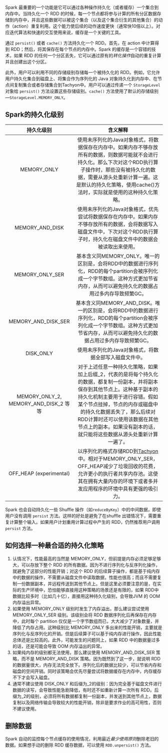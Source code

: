 Spark 最重要的一个功能是它可以通过各种操作持久化（或者缓存）一个集合到内存中。当持久化一个 RDD 的时候，每一个节点都将参与计算的所有分区数据存储到内存中，并且这些数据可以被这个集合（以及这个集合衍生的其他集合）的动作（action）重复利用。这个能力使后续的动作速度更快（通常快10倍以上）。对应迭代算法和快速的交互使用来说，缓存是一个关键的工具。

通过 `persist()` 或者 `cache()` 方法持久化一个 RDD。首先，在 action 中计算得到 RDD；然后，将其保存在每个节点的内存中。Spark  的缓存是一个容错的技术，如果 RDD 的任何一个分区丢失，它可以通过原有的*转化操作*自动的重复计算并且创建出这个分区。

此外，用户可以利用不同的存储级别存储每一个被持久化的 RDD。例如，它允许用户持久化集合到磁盘上、将集合作为序列化的 Java 对象持久化到内存中、在节点间复制集合或者存储集合到Tachyon中。用户可以通过传递一个 `StorageLevel` 对象给 `persist()` 方法设置这些存储级别。`cache()` 方法使用了默认的存储级别—`StorageLevel.MEMORY_ONLY`。

## Spark的持久化级别

|               持久化级别                |                           含义解释                           |
| :-------------------------------------: | :----------------------------------------------------------: |
|               MEMORY_ONLY               | 使用未序列化的Java对象格式，将数据保存在内存中。如果内存不够存放所有的数据，则数据可能就不会进行持久化。那么下次对这个RDD执行算子操作时，那些没有被持久化的数据，需要从源头处重新计算一遍。这是默认的持久化策略，使用cache()方法时，实际就是使用的这种持久化策略。 |
|             MEMORY_AND_DISK             | 使用未序列化的Java对象格式，优先尝试将数据保存在内存中。如果内存不够存放所有的数据，会将数据写入磁盘文件中，下次对这个RDD执行算子时，持久化在磁盘文件中的数据会被读取出来使用。 |
|             MEMORY_ONLY_SER             | 基本含义同MEMORY_ONLY。唯一的区别是，会将RDD中的数据进行序列化，RDD的每个partition会被序列化成一个字节数组。这种方式更加节省内存，从而可以避免持久化的数据占用过多内存导致频繁GC。 |
|           MEMORY_AND_DISK_SER           | 基本含义同MEMORY_AND_DISK。唯一的区别是，会将RDD中的数据进行序列化，RDD的每个partition会被序列化成一个字节数组。这种方式更加节省内存，从而可以避免持久化的数据占用过多内存导致频繁GC。 |
|                DISK_ONLY                |    使用未序列化的Java对象格式，将数据全部写入磁盘文件中。    |
| MEMORY_ONLY_2, MEMORY_AND_DISK_2 等等 | 对于上述任意一种持久化策略，如果加上后缀_2，代表的是将每个持久化的数据，都复制一份副本，并将副本保存到其他节点上。这种基于副本的持久化机制主要用于进行容错。假如某个节点挂掉，节点的内存或磁盘中的持久化数据丢失了，那么后续对RDD计算时还可以使用该数据在其他节点上的副本。如果没有副本的话，就只能将这些数据从源头处重新计算一遍了。 |
| OFF_HEAP (experimental)                | 以序列化的格式存储RDD到[Tachyon](http://tachyon-project.org/)中。相对于MEMORY_ONLY_SER，OFF_HEAP减少了垃圾回收的花费，允许更小的执行者共享内存池。这使其在拥有大量内存的环境下或者多并发应用程序的环境中具有更强的吸引力。 |


Spark 也会自动持久化一些 Shuffle 操作（如`reduceByKey`）中的中间数据，即使用户没有调用 `persist` 方法。这样的好处是避免了在shuffle 出错情况下，需要重复计算整个输入。如果用户计划重用计算过程中产生的 RDD，仍然推荐用户调用 `persist` 方法。

## 如何选择一种最合适的持久化策略

1. 认情况下，性能最高的当然是 MEMORY_ONLY，但前提是内存必须足够足够大，可以存放下整个 RDD 的所有数据。因为不进行序列化与反序列化操作，就避免了这部分的性能开销；对这个 RDD 的后续算子操作，都是基于纯内存中的数据的操作，不需要从磁盘文件中读取数据，性能也很高；而且不需要复制一份数据副本，并远程传送到其他节点上。但是这里必须要注意的是，在实际的生产环境中，恐怕能够直接用这种策略的场景还是有限的，如果 RDD中 数据比较多时（比如几十亿），直接用这种持久化级别，会导致JVM 的 OOM 内存溢出异常。
2. 如果使用 MEMORY_ONLY 级别时发生了内存溢出，那么建议尝试使用 MEMORY_ONLY_SER 级别。该级别会将 RDD 数据序列化后再保存在内存中，此时每个 partition 仅仅是一个字节数组而已，大大减少了对象数量，并降低了内存占用。这种级别比 MEMORY_ONLY 多出来的性能开销，主要就是序列化与反序列化的开销。但是后续算子可以基于纯内存进行操作，因此性能总体还是比较高的。此外，可能发生的问题同上，如果 RDD 中的数据量过多的话，还是可能会导致 OOM 内存溢出的异常。
3. 如果纯内存的级别都无法使用，那么建议使用 MEMORY_AND_DISK_SER 策略，而不是 MEMORY_AND_DISK 策略。因为既然到了这一步，就说明 RDD 的数据量很大，内存无法完全放下。序列化后的数据比较少，可以节省内存和磁盘的空间开销。同时该策略会优先尽量尝试将数据缓存在内存中，内存缓存不下才会写入磁盘。
4. 通常不建议使用 DISK_ONLY 和后缀为_2的级别：因为完全基于磁盘文件进行数据的读写，会导致性能急剧降低，有时还不如重新计算一次所有 RDD。后缀为_2的级别，必须将所有数据都复制一份副本，并发送到其他节点上，数据复制以及网络传输会导致较大的性能开销，除非是要求作业的高可用性，否则不建议使用。

## 删除数据

Spark 自动的监控每个节点缓存的使用情况，利用最近*最少使用原则*删除老旧的数据。如果想手动的删除 RDD 缓存数据，可以使用 `RDD.unpersist()` 方法。